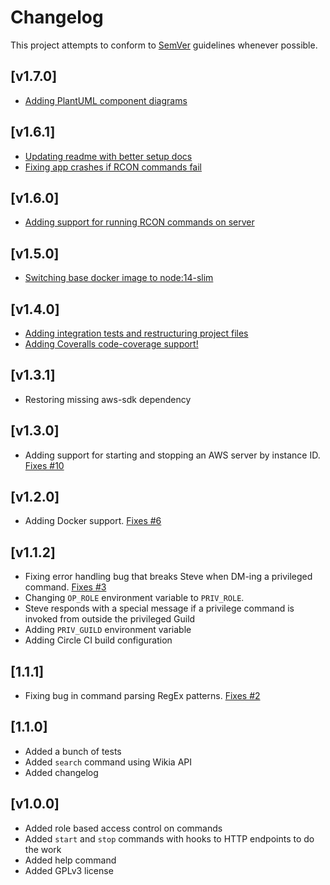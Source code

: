 # Changelog
This project attempts to conform to [SemVer](https://semver.org/) guidelines whenever possible.

## [v1.7.0]
* [Adding PlantUML component diagrams]()

## [v1.6.1]
* [Updating readme with better setup docs](https://github.com/Ubunfu/mc-steve/pull/29)
* [Fixing app crashes if RCON commands fail](https://github.com/Ubunfu/mc-steve/pull/30)

## [v1.6.0]
* [Adding support for running RCON commands on server](https://github.com/Ubunfu/mc-steve/pull/26)

## [v1.5.0]
* [Switching base docker image to node:14-slim](https://github.com/Ubunfu/mc-steve/pull/23)

## [v1.4.0]
* [Adding integration tests and restructuring project files](https://github.com/Ubunfu/mc-steve/pull/19)
* [Adding Coveralls code-coverage support!](https://github.com/Ubunfu/mc-steve/pull/20)

## [v1.3.1]
* Restoring missing aws-sdk dependency

## [v1.3.0]
* Adding support for starting and stopping an AWS server by instance ID. [Fixes #10](https://github.com/Ubunfu/mc-steve/issues/10)

## [v1.2.0]
* Adding Docker support.  [Fixes #6](https://github.com/Ubunfu/mc-steve/issues/6)

## [v1.1.2]
* Fixing error handling bug that breaks Steve when DM-ing a privileged command.  [Fixes #3](https://github.com/Ubunfu/mc-steve/issues/3)
* Changing `OP_ROLE` environment variable to `PRIV_ROLE`.
* Steve responds with a special message if a privilege command is invoked from outside the privileged Guild
* Adding `PRIV_GUILD` environment variable
* Adding Circle CI build configuration

## [1.1.1]
* Fixing bug in command parsing RegEx patterns. [Fixes #2](https://github.com/Ubunfu/mc-steve/issues/2)

## [1.1.0]
* Added a bunch of tests
* Added `search` command using Wikia API
* Added changelog

## [v1.0.0]
* Added role based access control on commands
* Added `start` and `stop` commands with hooks to HTTP endpoints to do the work
* Added help command
* Added GPLv3 license